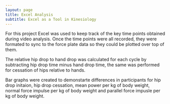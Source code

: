 ```yaml
---
layout: page
title: Excel Analysis 
subtitle: Excel as a Tool in Kinesiology
---
```


For this project Excel was used to keep track of the key time points obtained during video analysis. Once the time points were all recorded, they were formated to sync to the force plate data so they could be plotted over top of them. 

The relative hip drop to hand drop was calculated for each cycle by subtracting hip drop time minus hand drop time, the same was performed for cessation of hips relative to hands. 

Bar graphs were created to demonstarte differences in participants for hip drop initaion, hip drop cessation, mean power per kg of body weight, normal force impulse per kg of body weight and parallel force impusle per kg of body weight. 

